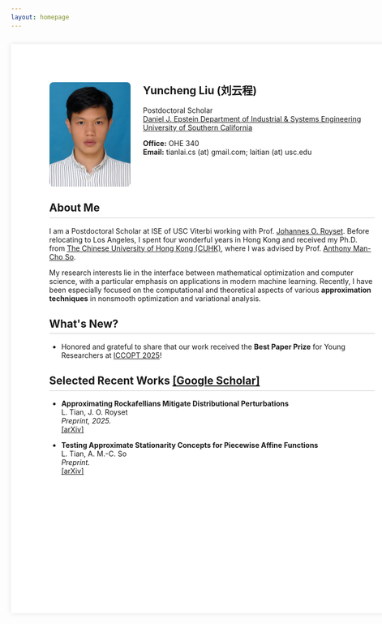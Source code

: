 ```yaml
---
layout: homepage
---
```


<!-- 
  This style block defines the A4 page effect and the title styling.
-->
<style>
  /* Define the styles for our A4 page container */
  .a4-page {
    width: 21cm;
    min-height: 29.7cm;
    padding: 2cm;
    margin: 2em auto; 
    background: white;
    box-shadow: 0 0 10px rgba(0, 0, 0, 0.1);
    box-sizing: border-box; 
  }

  /* NEW: Style for all h2 titles inside the A4 page */
  .a4-page h2 {
    /* Creates the line directly under the text */
    border-bottom: 1px solid #ccc; 
    
    /* Adds a little space between the text and the line */
    padding-bottom: 0.3em;
    
    /* Adjusts the space below the line and the content that follows */
    margin-bottom: 0.8em; 
  }

  /* Responsive design for small screens */
  @media screen and (max-width: 21cm) {
    .a4-page {
      width: 100%;
      min-height: auto;
      margin: 0;
      box-shadow: none;
      padding: 1.5em 1em;
    }
  }
</style>

<!-- 
  This div wraps all content and applies the .a4-page style.
  The `markdown="1"` attribute is CRITICAL for rendering Markdown inside the div.
-->
<div class="a4-page" markdown="1">

<!-- Profile Section (this part is already HTML, so it works fine) -->
<div style="display: flex; align-items: flex-start; margin-bottom: 2em;">
  <img src="lyc.jpg" alt="Yuncheng Liu" style="width: 160px; margin-right: 25px; border-radius: 8px;">
  <div style="flex-grow: 1;">
    <h2 style="margin-top: 0; border-bottom: none; padding-bottom: 0;">Yuncheng Liu (刘云程)</h2>
    <p style="margin: 0.5em 0;">
      Postdoctoral Scholar<br>
      <a href="https://ise.usc.edu/">Daniel J. Epstein Department of Industrial & Systems Engineering</a><br>
      <a href="https://www.usc.edu/">University of Southern California</a>
    </p>
    <p style="margin: 1em 0;">
      <strong>Office:</strong> OHE 340<br>
      <strong>Email:</strong> tianlai.cs (at) gmail.com; laitian (at) usc.edu
    </p>
  </div>
</div>


## About Me

I am a Postdoctoral Scholar at ISE of USC Viterbi working with Prof. [Johannes O. Royset](https://sites.google.com/a/nps.edu/royset/). Before relocating to Los Angeles, I spent four wonderful years in Hong Kong and received my Ph.D. from [The Chinese University of Hong Kong (CUHK)](https://www.cuhk.edu.hk/english/index.html), where I was advised by Prof. [Anthony Man-Cho So](https://www.se.cuhk.edu.hk/people/anthony-man-cho-so/).

My research interests lie in the interface between mathematical optimization and computer science, with a particular emphasis on applications in modern machine learning. Recently, I have been especially focused on the computational and theoretical aspects of various **approximation techniques** in nonsmooth optimization and variational analysis.


## What's New?

- Honored and grateful to share that our work received the **Best Paper Prize** for Young Researchers at [ICCOPT 2025](https://iccopt2025.gerad.ca/)!


## Selected Recent Works [[Google Scholar]](URL_TO_GOOGLE_SCHOLAR_PROFILE)

- **Approximating Rockafellians Mitigate Distributional Perturbations** \
  L. Tian, J. O. Royset \
  *Preprint, 2025.* \
  [[arXiv]](URL_TO_ARXIV_PAPER_1)

- **Testing Approximate Stationarity Concepts for Piecewise Affine Functions** \
  L. Tian, A. M.-C. So \
  *Preprint.* \
  [[arXiv]](URL_TO_ARXIV_PAPER_2)

</div> <!-- This closes the .a4-page wrapper -->
